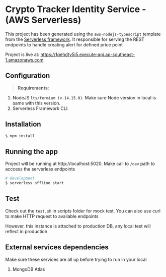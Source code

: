 # Crypto Tracker Identity Service - (AWS Serverless)

This project has been generated using the `aws-nodejs-typescript` template from the [Serverless framework](https://www.serverless.com/). It responsible for serving the REST endpoints to handle creating alert for defined price point

Project is live at: https://1qehdty5i5.execute-api.ap-southeast-1.amazonaws.com

## Configuration

> **Requirements**:

1. NodeJS `lts/fermium (v.14.15.0)`. Make sure Node version in local is same with this version.
2. Serverless Framework CLI.

## Installation

```bash
$ npm install
```

## Running the app

Project will be running at http://localhost:5020. Make call to `/dev` path to acccess the serverless endpoints

```bash
# development
$ serverless offline start
```

## Test

Check out the `test.sh` in scripts folder for mock test. You can also use curl to make HTTP request to available endpoints

However, this instance is attached to production DB, any local test will reflect in production

## External services dependencies

Make sure these services are all up before trying to run in your local

1. MongoDB Atlas
